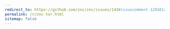 ```yaml
---
redirect_to: https://github.com/znc/znc/issues/143#issuecomment-12858126
permalink: /r/znc-tor.html
sitemap: false
---
```

